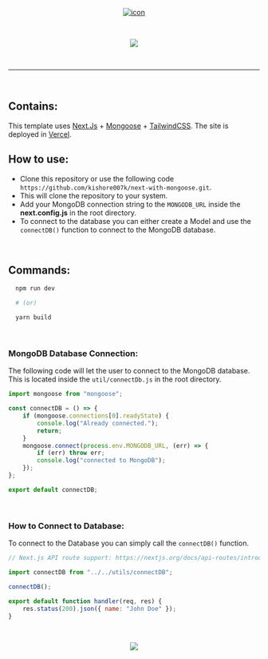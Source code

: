 <p align="center">
  <a href="https://github.com/kishore007k">
    <img src="https://user-images.githubusercontent.com/34863222/130753775-7f5c3274-e203-4eb7-b9d8-e57be393c0df.png" alt="icon" />
  </a>
</p>

<br />

<p align="center">
  <img src="https://user-images.githubusercontent.com/34863222/131228195-bbe6aab7-6937-4618-b522-857a07e6ea9f.png" />
</p>

<br />

---

<br />

## Contains:

This template uses [Next.Js]("https://github.com/vercel/next.js") + [Mongoose]("https://mongoosejs.com/") + [TailwindCSS]("https://tailwindcss.com/"). The site is deployed in [Vercel]("https://vercel.com/kishore007k/next-with-mongoose").

## How to use:

- Clone this repository or use the following code `https://github.com/kishore007k/next-with-mongoose.git`.
- This will clone the repository to your system.
- Add your MongoDB connection string to the `MONGODB_URL` inside the **next.config.js** in the root directory.
- To connect to the database you can either create a Model and use the `connectDB()` function to connect to the MongoDB database.

<br />

## Commands:

```bash
  npm run dev

  # (or)

  yarn build
```

<br />

### MongoDB Database Connection:

The following code will let the user to connect to the MongoDB database. This is located inside the `util/connectDb.js` in the root directory.

```js
import mongoose from "mongoose";

const connectDB = () => {
	if (mongoose.connections[0].readyState) {
		console.log("Already connected.");
		return;
	}
	mongoose.connect(process.env.MONGODB_URL, (err) => {
		if (err) throw err;
		console.log("connected to MongoDB");
	});
};

export default connectDB;
```

<br />

### How to Connect to Database:

To connect to the Database you can simply call the `connectDB()` function.

```js
// Next.js API route support: https://nextjs.org/docs/api-routes/introduction

import connectDB from "../../utils/connectDB";

connectDB();

export default function handler(req, res) {
	res.status(200).json({ name: "John Doe" });
}
```

<br />

<p align="center">
  <a href="https://github.com/kishore007k" target="_blank">
    <img src="https://user-images.githubusercontent.com/34863222/131228260-096334c8-c906-44c8-a4f0-cf3af7d49ac0.png" />
  </a>
</p>
